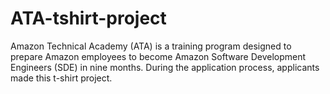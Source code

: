 # ATA-tshirt-project
 Amazon Technical Academy (ATA) is a training program designed to prepare Amazon employees to become Amazon Software Development Engineers (SDE) in nine months. During the application process, applicants made this t-shirt project.
